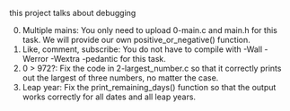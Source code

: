 this project talks about debugging

0. Multiple mains: You only need to upload 0-main.c and main.h for this task. We will provide our own positive_or_negative() function.
1. Like, comment, subscribe: You do not have to compile with -Wall -Werror -Wextra -pedantic for this task.
2. 0 > 972?: Fix the code in 2-largest_number.c so that it correctly prints out the largest of three numbers, no matter the case.
3. Leap year: Fix the print_remaining_days() function so that the output works correctly for all dates and all leap years.
